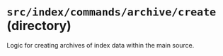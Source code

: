 # `src/index/commands/archive/create` (directory)

Logic for creating archives of index data within the main source.